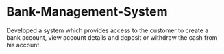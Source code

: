 # Bank-Management-System
Developed a system which provides access to the customer to create a bank account, view account details and deposit or withdraw the cash from his account.
